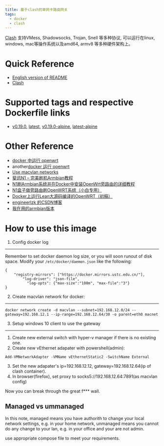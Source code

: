 ```yaml
---
title: 基于clash的单网卡路由网关
tags:
  - docker
  - clash
---
```


[Clash](https://github.com/Dreamacro/clash) 支持VMess, Shadowsocks, Trojan,
Snell 等多种协议, 可以运行在linux, windows, mac等操作系统以及amd64, armv8
等多种硬件架构上。

Quick Reference
===============

- [English version of README](https://github.com/chen-xin/docker_clash/blob/master/README.md) 
- [Clash](https://github.com/Dreamacro/clash)

Supported tags and respective Dockerfile links
===================================================

- [v0.19.0](), [latest](), [v0.19.0-alpine](), [latest-alpine]()

Other Reference
===============

- [docker 中运行 openwrt](https://github.com/lisaac/openwrt-in-docker)
- another[docker 运行 openwrt](https://github.com/luoqeng/OpenWrt-on-Docker)
- [Use macvlan networks](https://docs.docker.com/network/macvlan/)
- [斐讯N1 – 完美刷机Armbian教程](https://yuerblog.cc/2019/10/23/%e6%96%90%e8%ae%afn1-%e5%ae%8c%e7%be%8e%e5%88%b7%e6%9c%baarmbian%e6%95%99%e7%a8%8b/)
- [N1刷Armbian系统并在Docker中安装OpenWrt旁路由的详细教程](https://www.right.com.cn/forum/thread-1347921-1-1.html)
- [N1盒子做旁路由刷OpenWRT系统（小白专用）](https://www.cnblogs.com/neobuddy/p/n1-setup.html)
- [Docker上运行Lean大源码编译的OpenWRT（初稿）](https://openwrt.club/93.html)
- [engineerlzk 的CSDN博客](https://me.csdn.net/engineerlzk)
- [我在用的armbian版本](https://github.com/kuoruan/Build-Armbian/releases/tag/v5.99-20200408)


How to use this image
===============

1. Config docker log
---------------------

Remember to set docker daemon log size, or you will soon runout of disk space.
Modify your `/etc/docker/daemon.json` like the following:

```
{
    "registry-mirrors": ["https://docker.mirrors.ustc.edu.cn/"],
        "log-driver": "json-file",
          "log-opts": {"max-size":"100m", "max-file":"3"}
}
```

2. Create macvlan network for docker:
-----------------------------------

```
docker network create -d macvlan --subnet=192.168.12.0/24 --gateway=192.168.12.1 --ip-range=192.168.12.64/30 -o parent=eth0 macnet
```

3. Setup windows 10 client to use the gateway
---------------------------------------------

1. Create new external switch with hyper-v manager if there is no existing one.
2. Create new vEthernet adapater with powershell(admin):
```
Add-VMNetworkAdapter -VMName vEthernetStatic2 -SwitchName External
```
3. Set the new adapater's ip=192.168.12.12, gateway=192.168.12.64(ip of clash container).
4. In browser(firefox), set proxy to socks5://192.168.12.64:7891(as macvlan config)

Now you can break through the great f*** wall.

Managed vs ummanaged
---------------------

In this note, managed means you have authorith to change your local network settings, e.g. in your home network,
unmanaged means you cannot do any change to your lan, e.g. in your office and your are not admin.

use appropriate compose file to meet your requirements.


